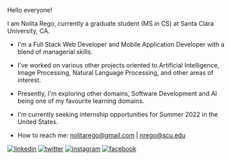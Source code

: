 Hello everyone!

I am Nolita Rego, currently a graduate student (MS in CS) at Santa Clara University, CA.

* I'm a Full Stack Web Developer and Mobile Application Developer with a blend of managerial skills.
* I've worked on various other projects oriented to Artificial Intelligence, Image Processing, Natural Language Processing, and other areas of interest.
* Presently, I'm exploring other domains, Software Development and AI being one of my favourite learning domains.
* I'm currently seeking internship opportunities for Summer 2022 in the United States.

* How to reach me: nolitarego@gmail.com | nrego@scu.edu

[1]: https://www.linkedin.com/in/nolitarego/
[2]: https://twitter.com/nolitarego
[3]: https://www.instagram.com/nolitarego/
[4]: https://www.facebook.com/nolita.rego.26

 [![linkedin](https://img.icons8.com/fluent/48/000000/linkedin.png)][1]
 [![twitter](https://img.icons8.com/fluent/48/000000/twitter.png)][2]
 [![instagram](https://img.icons8.com/fluent/48/000000/instagram-new.png)][3]
 [![facebook](https://img.icons8.com/fluent/48/000000/facebook-new.png)][4]
